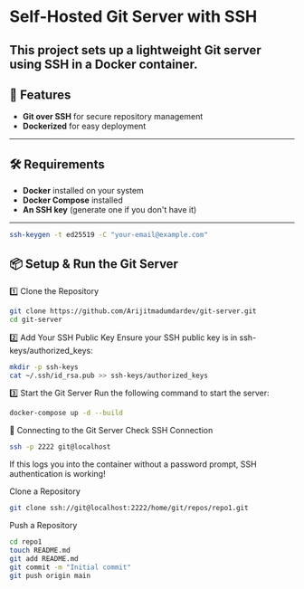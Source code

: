 # Self-Hosted Git Server with SSH

This project sets up a lightweight Git server using SSH in a Docker container. 
---

## **🚀 Features**
- **Git over SSH** for secure repository management
- **Dockerized** for easy deployment

---

## **🛠 Requirements**
- **Docker** installed on your system
- **Docker Compose** installed
- **An SSH key** (generate one if you don't have it)

---

```sh
ssh-keygen -t ed25519 -C "your-email@example.com"
```

## **📦 Setup & Run the Git Server**
1️⃣ Clone the Repository
```sh
git clone https://github.com/Arijitmadumdardev/git-server.git
cd git-server
```

2️⃣ Add Your SSH Public Key
Ensure your SSH public key is in ssh-keys/authorized_keys:
```sh
mkdir -p ssh-keys
cat ~/.ssh/id_rsa.pub >> ssh-keys/authorized_keys
```

3️⃣ Start the Git Server
Run the following command to start the server:
```sh
docker-compose up -d --build
```

🔑 Connecting to the Git Server
Check SSH Connection
```sh
ssh -p 2222 git@localhost
```
If this logs you into the container without a password prompt, SSH authentication is working!


Clone a Repository
```sh
git clone ssh://git@localhost:2222/home/git/repos/repo1.git
```

Push a Repository
```sh
cd repo1
touch README.md
git add README.md
git commit -m "Initial commit"
git push origin main
```